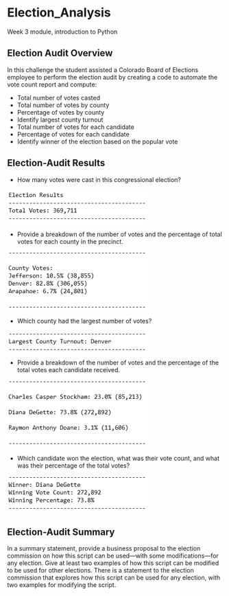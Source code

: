 # Election_Analysis
Week 3 module, introduction to Python

## Election Audit Overview 
In this challenge the student assisted a Colorado Board of Elections employee to perform the election audit by creating a code to automate the vote count report and compute:
 * Total number of votes casted
 * Total number of votes by county
 * Percentage of votes by county
 * Identify largest county turnout
 * Total number of votes for each candidate
 * Percentage of votes for each candidate
 * Identify winner of the election based on the popular vote

## Election-Audit Results
* How many votes were cast in this congressional election?

![ScreenShot](https://github.com/liviamiyabara/Election_Analysis/blob/main/analysis/Total%20votes.png)

* Provide a breakdown of the number of votes and the percentage of total votes for each county in the precinct.

![ScreenShot](https://github.com/liviamiyabara/Election_Analysis/blob/main/analysis/County%20votes.png)

* Which county had the largest number of votes?

![ScreenShot](https://github.com/liviamiyabara/Election_Analysis/blob/main/analysis/County%20largest%20number%20%20of%20votes.png)

* Provide a breakdown of the number of votes and the percentage of the total votes each candidate received.

![ScreenShot](https://github.com/liviamiyabara/Election_Analysis/blob/main/analysis/Candidates%20vote%20breakdown.png)

* Which candidate won the election, what was their vote count, and what was their percentage of the total votes?

![ScreenShot](https://github.com/liviamiyabara/Election_Analysis/blob/main/analysis/Winner.png)

## Election-Audit Summary
In a summary statement, provide a business proposal to the election commission on how this script can be used—with some modifications—for any election. Give at least two examples of how this script can be modified to be used for other elections. There is a statement to the election commission that explores how this script can be used for any election, with two examples for modifying the script.
